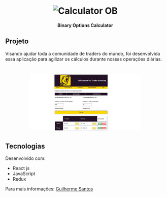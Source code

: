 <h1 align="center">
  <img alt="Calculator OB" title="#Calculator OB" src="https://guilherme-ferreira2107.github.io/static/media/logoC.de23cd38.png" width="350px" />
</h1>

<h4 align="center"> 
	Binary Options Calculator
</h4>

## Projeto

Visando ajudar toda a comunidade de traders do mundo, foi desenvolvida essa aplicação para agilizar os cálculos durante nossas operações diárias.

<h1 align="center">
    <img alt="Example" title="Example" src="https://raw.githubusercontent.com/Guilherme-Ferreira2107/Guilherme-Ferreira2107.github.io/master/home.JPG" width="350px" />
</h1>


## Tecnologias

Desenvolvido com:

- React js
- JavaScript
- Redux

Para mais informações: <a href="https://www.linkedin.com/in/guifsantos/">Guilherme Santos</a>
